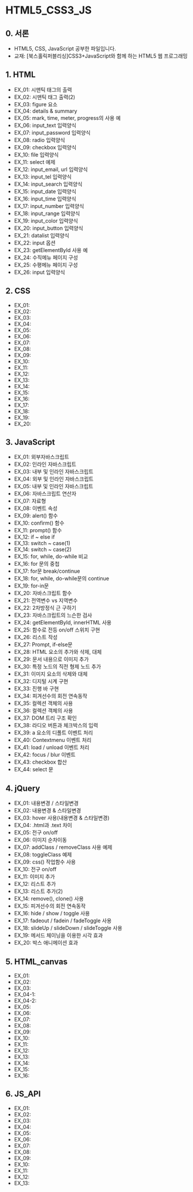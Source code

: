 # HTML5_CSS3_JS

## 0. 서론

- HTML5, CSS, JavaScript 공부한 파일입니다.
- 교재: [북스홀릭퍼블리싱]CSS3+JavaScript와 함께 하는 HTML5 웹 프로그래밍

## 1. HTML

- EX_01: 시맨틱 태그의 출력
- EX_02: 시맨틱 태그 출력(2)
- EX_03: figure 요소
- EX_04: details & summary
- EX_05: mark, time, meter, progress의 사용 예
- EX_06: input_text 입력양식
- EX_07: input_password 입력양식
- EX_08: radio 입력양식
- EX_09: checkbox 입력양식
- EX_10: file 입력양식
- EX_11: select 예제
- EX_12: input_email, url 입력양식
- EX_13: input_tel 입력양식
- EX_14: input_search 입력양식
- EX_15: input_date 입력양식
- EX_16: input_time 입력양식
- EX_17: input_number 입력양식
- EX_18: input_range 입력양식
- EX_19: input_color 입력양식
- EX_20: input_button 입력양식
- EX_21: datalist 입력양식
- EX_22: input 옵션
- EX_23: getElementById 사용 예
- EX_24: 수직메뉴 페이지 구성
- EX_25: 수평메뉴 페이지 구성
- EX_26: input 입력양식

## 2. CSS

- EX_01: 
- EX_02:
- EX_03: 
- EX_04: 
- EX_05:
- EX_06: 
- EX_07: 
- EX_08:
- EX_09: 
- EX_10: 
- EX_11: 
- EX_12: 
- EX_13: 
- EX_14: 
- EX_15: 
- EX_16: 
- EX_17: 
- EX_18: 
- EX_19: 
- EX_20: 

## 3. JavaScript

- EX_01: 외부자바스크립트
- EX_02: 인라인 자바스크립트
- EX_03: 내부 및 인라인 자바스크립트
- EX_04: 외부 및 인라인 자바스크립트
- EX_05: 내부 및 인라인 자바스크립트
- EX_06: 자바스크립트 연산자
- EX_07: 자료형
- EX_08: 이벤트 속성
- EX_09: alert() 함수
- EX_10: confirm() 함수
- EX_11: prompt() 함수
- EX_12: if ~ else if
- EX_13: switch ~ case(1)
- EX_14: switch ~ case(2)
- EX_15: for, while, do-while 비교
- EX_16: for 문의 중첩
- EX_17: for문 break/continue
- EX_18: for, while, do-while문의 continue
- EX_19: for-in문
- EX_20: 자바스크립트 함수
- EX_21: 전역변수 vs 지역변수
- EX_22: 2차방정식 근 구하기
- EX_23: 자바스크립트의 느슨한 검사
- EX_24: getElementById, innerHTML 사용
- EX_25: 함수로 전등 on/off 스위치 구현
- EX_26: 리스트 작성
- EX_27: Prompt, if-else문
- EX_28: HTML 요소의 추가와 삭제, 대체
- EX_29: 문서 내용으로 이미지 추가
- EX_30: 특정 노드의 직전 형제 노드 추가
- EX_31: 이미지 요소의 삭제와 대체
- EX_32: 디지털 시계 구현
- EX_33: 진행 바 구현
- EX_34: 피겨선수의 회전 연속동작
- EX_35: 컬렉션 객체의 사용
- EX_36: 컬렉션 객체의 사용
- EX_37: DOM 트리 구조 확인
- EX_38: 라디오 버튼과 체크박스의 입력
- EX_39: a 요소의 디폴트 이벤트 처리
- EX_40: Contextmenu 이벤트 처리
- EX_41: load / unload 이벤트 처리
- EX_42: focus / blur 이벤트
- EX_43: checkbox 합산
- EX_44: select 문

## 4. jQuery

- EX_01: 내용변경 / 스타일변경
- EX_02: 내용변경 & 스타일변경
- EX_03: hover 사용(내용변경 & 스타일변경)
- EX_04: .html과 .text 차이
- EX_05: 전구 on/off
- EX_06: 이미지 순차이동
- EX_07: addClass / removeClass 사용 예제
- EX_08: toggleClass 예제
- EX_09: css() 작업함수 사용
- EX_10: 전구 on/off
- EX_11: 이미지 추가
- EX_12: 리스트 추가
- EX_13: 리스트 추가(2)
- EX_14: remove(), clone() 사용
- EX_15: 피겨선수의 회전 연속동작
- EX_16: hide / show / toggle 사용
- EX_17: fadeout / fadein / fadeToggle 사용
- EX_18: slideUp / slideDown / slideToggle 사용
- EX_19: 메서드 체이닝을 이용한 시각 효과
- EX_20: 박스 애니메이션 효과

## 5. HTML_canvas

- EX_01: 
- EX_02:
- EX_03: 
- EX_04-1: 
- EX_04-2: 
- EX_05:
- EX_06: 
- EX_07: 
- EX_08:
- EX_09: 
- EX_10: 
- EX_11: 
- EX_12: 
- EX_13: 
- EX_14: 
- EX_15: 
- EX_16: 

## 6. JS_API

- EX_01: 
- EX_02:
- EX_03: 
- EX_04: 
- EX_05:
- EX_06: 
- EX_07: 
- EX_08:
- EX_09: 
- EX_10: 
- EX_11: 
- EX_12: 
- EX_13: 